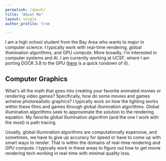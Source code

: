 ```yaml
---
permalink: /about/
title: "About Me"
layout: single
author_profile: true

---
```


I am a high school student from the Bay Area who wants to major in computer science. I typically work with real-time rendering, global illumination algorithms, and GPU compute. More broadly, I'm interested in computer systems and AI. I am currently working at UCSF, where I am porting DOCK 3.8 to the GPU ([here](/research/ucsf/) is a quick rundown of it).

## Computer Graphics

What's all the math that goes into creating your favorite animated movies or rendering video games? Specifically, how do some movies and games acheive photorealistic graphics? I typically work on how the lighting works within these films and games through global illumination algorithms. Global illumination algorithms seek to approximate the solution to the rendering equation. My favorite global illumination algorithm (and the one I work with the most) is path tracing.

Usually, global illumination algorithms are computationally expensive, and sometimes, we have to give up accuracy for speed or have to come up with smart ways to render. That is within the domains of real-time rendering and GPU compute. I typically work in these areas to figure out how to get movie rendering tech working in real-time with minimal quality loss. 
